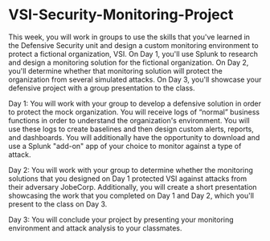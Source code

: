 # VSI-Security-Monitoring-Project
This week, you will work in groups to use the skills that you've learned in the Defensive Security unit and design a custom monitoring environment to protect a fictional organization, VSI. On Day 1, you'll use Splunk to research and design a monitoring solution for the fictional organization. On Day 2, you'll determine whether that monitoring solution will protect the organization from several simulated attacks. On Day 3, you'll showcase your defensive project with a group presentation to the class.



Day 1:
You will work with your group to develop a defensive solution in order to protect the mock organization. You will receive logs of “normal” business functions in order to understand the organization's environment. You will use these logs to create baselines and then design custom alerts, reports, and dashboards. You will additionally have the opportunity to download and use a Splunk "add-on" app of your choice to monitor against a type of attack.



Day 2:
You will work with your group to determine whether the monitoring solutions that you designed on Day 1 protected VSI against attacks from their adversary JobeCorp. Additionally, you will create a short presentation showcasing the work that you completed on Day 1 and Day 2, which you'll present to the class on Day 3.



Day 3:
You will conclude your project by presenting your monitoring environment and attack analysis to your classmates.
